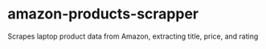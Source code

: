 # amazon-products-scrapper
Scrapes laptop product data from Amazon, extracting title, price, and rating
